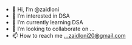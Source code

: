 - 👋 Hi, I’m @zaidloni
- 👀 I’m interested in DSA
- 🌱 I’m currently learning DSA
- 💞️ I’m looking to collaborate on ...
- 📫 How to reach me ...zaidloni20@gmail.com

<!---
zaidloni/zaidloni is a ✨ special ✨ repository because its `README.md` (this file) appears on your GitHub profile.
You can click the Preview link to take a look at your changes.
--->
